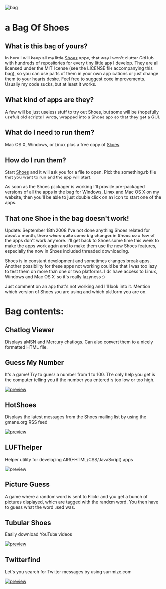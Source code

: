 ![bag](http://img354.imageshack.us/img354/538/paperbagmu4.png)

# a Bag Of Shoes

## What is this bag of yours?

In here I will keep all my little [Shoes](http://code.whytheluckystiff.net/shoes) apps, that way I won't clutter GitHub with hundreds of repositories for every tiny little app I develop. They are all licensed under the MIT license (see the LICENSE file accompanying this bag), so you can use parts of them in your own applications or just change them to your hearts desire. Feel free to suggest code improvements. Usually my code sucks, but at least it works.

## What kind of apps are they?

A few will be just useless stuff to try out Shoes, but some will be (hopefully useful) old scripts I wrote, wrapped into a Shoes app so that they get a GUI.

## What do I need to run them?

Mac OS X, Windows, or Linux plus a free copy of [Shoes](http://code.whytheluckystiff.net/shoes).

## How do I run them?

Start [Shoes](http://code.whytheluckystiff.net/shoes) and it will ask you for a file to open. Pick the something.rb file that you want to run and the app will start.

As soon as the Shoes packager is working I'll provide pre-packaged versions of all the apps in the bag for Windows, Linux and Mac OS X on my website, then you'll be able to just double click on an icon to start one of the apps.

## That one Shoe in the bag doesn't work!

Update: September 18th 2008
I've not done anything Shoes related for about a month, there where quite some big changes in Shoes so a few of the apps don't work anymore. I'll get back to Shoes some time this week to make the apps work again and to make them use the new Shoes features, especially the now in Shoes included threaded downloading.

Shoes is in constant development and sometimes changes break apps. Another possibility for these apps not working could be that I was too lazy to test them on more than one or two platforms. I do have access to Linux, Windows and Mac OS X, so it's really lazyness :)

Just comment on an app that's not working and I'll look into it. Mention which version of Shoes you are using and which platform you are on.

# Bag contents:

## Chatlog Viewer

Displays aMSN and Mercury chatlogs. Can also convert them to a nicely formatted HTML file.

## Guess My Number

It's a game! Try to guess a number from 1 to 100. The only help you get is the computer telling you if the number you entered is too low or too high.

[![preview](http://img.skitch.com/20080706-b86fiu51kpnhcwny44t2u83cn5.preview.png)](http://img.skitch.com/20080706-b86fiu51kpnhcwny44t2u83cn5.png)

## HotShoes

Displays the latest messages from the Shoes mailing list by using the gmane.org RSS feed

[![preview](http://img.skitch.com/20080705-b4nxbgxjyn6se4pmg5f9krf55h.preview.png)](http://img.skitch.com/20080705-b4nxbgxjyn6se4pmg5f9krf55h.png)

## LUFThelper

Helper utility for developing AIR(+HTML/CSS/JavaScript) apps

[![preview](http://img.skitch.com/20080714-brr5b6x44n5mnu9shxxu83n3pb.preview.png)](http://img.skitch.com/20080714-brr5b6x44n5mnu9shxxu83n3pb.png)

## Picture Guess

A game where a random word is sent to Flickr and you get a bunch of pictures displayed, which are tagged with the random word. You then have to guess what the word used was.

## Tubular Shoes

Easily download YouTube videos

[![preview](http://img.skitch.com/20080711-xcm8fpyy4cc28tnha3aaj8fj33.preview.png)](http://img.skitch.com/20080711-xcm8fpyy4cc28tnha3aaj8fj33.png)

## Twitterfind

Let's you search for Twitter messages by using summize.com

[![preview](http://img.skitch.com/20080705-fayx9ee679h8pwc2dxxug6956c.preview.png)](http://img.skitch.com/20080705-fayx9ee679h8pwc2dxxug6956c.png)